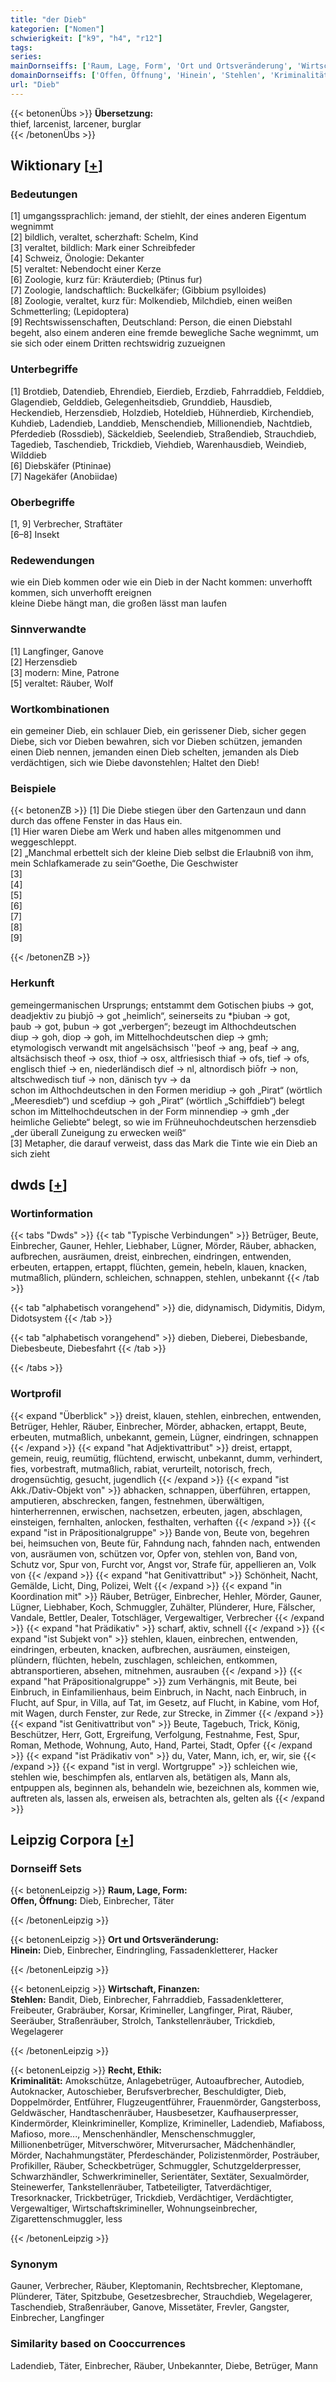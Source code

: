 ```yaml
---
title: "der Dieb"
kategorien: ["Nomen"]
schwierigkeit: ["k9", "h4", "r12"]
tags:
series:
mainDornseiffs: ['Raum, Lage, Form', 'Ort und Ortsveränderung', 'Wirtschaft, Finanzen', 'Recht, Ethik']
domainDornseiffs: ['Offen, Öffnung', 'Hinein', 'Stehlen', 'Kriminalität']
url: "Dieb"
---
```


{{< betonenÜbs >}}
**Übersetzung:**  
thief, larcenist, larcener, burglar  
{{< /betonenÜbs >}}

## Wiktionary [[+](https://de.wiktionary.org/wiki/Dieb)]

### Bedeutungen
[1] umgangssprachlich: jemand, der stiehlt, der eines anderen Eigentum wegnimmt  
[2] bildlich, veraltet, scherzhaft: Schelm, Kind  
[3] veraltet, bildlich: Mark einer Schreibfeder  
[4] Schweiz, Önologie: Dekanter  
[5] veraltet: Nebendocht einer Kerze  
[6] Zoologie, kurz für: Kräuterdieb; (Ptinus fur)  
[7] Zoologie, landschaftlich: Buckelkäfer; (Gibbium psylloides)  
[8] Zoologie, veraltet, kurz für: Molkendieb, Milchdieb, einen weißen Schmetterling; (Lepidoptera)  
[9] Rechtswissenschaften, Deutschland: Person, die einen Diebstahl begeht, also einem anderen eine fremde bewegliche Sache wegnimmt, um sie sich oder einem Dritten rechtswidrig zuzueignen  

### Unterbegriffe
[1] Brotdieb, Datendieb, Ehrendieb, Eierdieb, Erzdieb, Fahrraddieb, Felddieb, Glagendieb, Gelddieb, Gelegenheitsdieb, Grunddieb, Hausdieb, Heckendieb, Herzensdieb, Holzdieb, Hoteldieb, Hühnerdieb, Kirchendieb, Kuhdieb, Ladendieb, Landdieb, Menschendieb, Millionendieb, Nachtdieb, Pferdedieb (Rossdieb), Säckeldieb, Seelendieb, Straßendieb, Strauchdieb, Tagedieb, Taschendieb, Trickdieb, Viehdieb, Warenhausdieb, Weindieb, Wilddieb  
[6] Diebskäfer (Ptininae)  
[7] Nagekäfer (Anobiidae)  

### Oberbegriffe
[1, 9] Verbrecher, Straftäter  
[6–8] Insekt  

### Redewendungen
wie ein Dieb kommen oder wie ein Dieb in der Nacht kommen: unverhofft kommen, sich unverhofft ereignen  
kleine Diebe hängt man, die großen lässt man laufen  

### Sinnverwandte
[1] Langfinger, Ganove  
[2] Herzensdieb  
[3] modern: Mine, Patrone  
[5] veraltet: Räuber, Wolf  

### Wortkombinationen
ein gemeiner Dieb, ein schlauer Dieb, ein gerissener Dieb, sicher gegen Diebe, sich vor Dieben bewahren, sich vor Dieben schützen, jemanden einen Dieb nennen, jemanden einen Dieb schelten, jemanden als Dieb verdächtigen, sich wie Diebe davonstehlen; Haltet den Dieb!  

### Beispiele
{{< betonenZB >}}
[1] Die Diebe stiegen über den Gartenzaun und dann durch das offene Fenster in das Haus ein.  
[1] Hier waren Diebe am Werk und haben alles mitgenommen und weggeschleppt.  
[2] „Manchmal erbettelt sich der kleine Dieb selbst die Erlaubniß von ihm, mein Schlafkamerade zu sein“Goethe, Die Geschwister  
[3]  
[4]  
[5]  
[6]  
[7]  
[8]  
[9]  

{{< /betonenZB >}}
### Herkunft
gemeingermanischen Ursprungs; entstammt dem Gotischen þiubs → got, deadjektiv zu þiubjō → got „heimlich“, seinerseits zu *þiuban → got, þaub → got, þubun → got „verbergen“; bezeugt im Althochdeutschen diup → goh, diop → goh, im Mittelhochdeutschen diep → gmh; etymologisch verwandt mit angelsächsisch ''þeof → ang, þeaf → ang, altsächsisch theof → osx, thiof → osx, altfriesisch thiaf → ofs, tief → ofs, englisch thief → en, niederländisch dief → nl, altnordisch þiōfr → non, altschwedisch tiuf → non, dänisch tyv → da  
schon im Althochdeutschen in den Formen meridiup → goh „Pirat“ (wörtlich „Meeresdieb“) und scefdiup → goh „Pirat“ (wörtlich „Schiffdieb“) belegt  
schon im Mittelhochdeutschen in der Form minnendiep → gmh „der heimliche Geliebte“ belegt, so wie im Frühneuhochdeutschen herzensdieb „der überall Zuneigung zu erwecken weiß“  
[3] Metapher, die darauf verweist, dass das Mark die Tinte wie ein Dieb an sich zieht  



## dwds [[+](https://www.dwds.de/wb/Dieb)]

### Wortinformation
{{< tabs "Dwds" >}}
{{< tab "Typische Verbindungen" >}}
Betrüger, Beute, Einbrecher, Gauner, Hehler, Liebhaber, Lügner, Mörder, Räuber, abhacken, aufbrechen, ausräumen, dreist, einbrechen, eindringen, entwenden, erbeuten, ertappen, ertappt, flüchten, gemein, hebeln, klauen, knacken, mutmaßlich, plündern, schleichen, schnappen, stehlen, unbekannt
{{< /tab >}}

{{< tab "alphabetisch vorangehend" >}}
die, didynamisch, Didymitis, Didym, Didotsystem
{{< /tab >}}

{{< tab "alphabetisch vorangehend" >}}
dieben, Dieberei, Diebesbande, Diebesbeute, Diebesfahrt
{{< /tab >}}

{{< /tabs >}}

### Wortprofil
{{< expand "Überblick" >}} dreist, klauen, stehlen, einbrechen, entwenden, Betrüger, Hehler, Räuber, Einbrecher, Mörder, abhacken, ertappt, Beute, erbeuten, mutmaßlich, unbekannt, gemein, Lügner, eindringen, schnappen {{< /expand >}}
{{< expand "hat Adjektivattribut" >}} dreist, ertappt, gemein, reuig, reumütig, flüchtend, erwischt, unbekannt, dumm, verhindert, fies, vorbestraft, mutmaßlich, rabiat, verurteilt, notorisch, frech, drogensüchtig, gesucht, jugendlich {{< /expand >}}
{{< expand "ist Akk./Dativ-Objekt von" >}} abhacken, schnappen, überführen, ertappen, amputieren, abschrecken, fangen, festnehmen, überwältigen, hinterherrennen, erwischen, nachsetzen, erbeuten, jagen, abschlagen, einsteigen, fernhalten, anlocken, festhalten, verhaften {{< /expand >}}
{{< expand "ist in Präpositionalgruppe" >}} Bande von, Beute von, begehren bei, heimsuchen von, Beute für, Fahndung nach, fahnden nach, entwenden von, ausräumen von, schützen vor, Opfer von, stehlen von, Band von, Schutz vor, Spur von, Furcht vor, Angst vor, Strafe für, appellieren an, Volk von {{< /expand >}}
{{< expand "hat Genitivattribut" >}} Schönheit, Nacht, Gemälde, Licht, Ding, Polizei, Welt {{< /expand >}}
{{< expand "in Koordination mit" >}} Räuber, Betrüger, Einbrecher, Hehler, Mörder, Gauner, Lügner, Liebhaber, Koch, Schmuggler, Zuhälter, Plünderer, Hure, Fälscher, Vandale, Bettler, Dealer, Totschläger, Vergewaltiger, Verbrecher {{< /expand >}}
{{< expand "hat Prädikativ" >}} scharf, aktiv, schnell {{< /expand >}}
{{< expand "ist Subjekt von" >}} stehlen, klauen, einbrechen, entwenden, eindringen, erbeuten, knacken, aufbrechen, ausräumen, einsteigen, plündern, flüchten, hebeln, zuschlagen, schleichen, entkommen, abtransportieren, absehen, mitnehmen, ausrauben {{< /expand >}}
{{< expand "hat Präpositionalgruppe" >}} zum Verhängnis, mit Beute, bei Einbruch, in Einfamilienhaus, beim Einbruch, in Nacht, nach Einbruch, in Flucht, auf Spur, in Villa, auf Tat, im Gesetz, auf Flucht, in Kabine, vom Hof, mit Wagen, durch Fenster, zur Rede, zur Strecke, in Zimmer {{< /expand >}}
{{< expand "ist Genitivattribut von" >}} Beute, Tagebuch, Trick, König, Beschützer, Herr, Gott, Ergreifung, Verfolgung, Festnahme, Fest, Spur, Roman, Methode, Wohnung, Auto, Hand, Partei, Stadt, Opfer {{< /expand >}}
{{< expand "ist Prädikativ von" >}} du, Vater, Mann, ich, er, wir, sie {{< /expand >}}
{{< expand "ist in vergl. Wortgruppe" >}} schleichen wie, stehlen wie, beschimpfen als, entlarven als, betätigen als, Mann als, entpuppen als, beginnen als, behandeln wie, bezeichnen als, kommen wie, auftreten als, lassen als, erweisen als, betrachten als, gelten als {{< /expand >}}

## Leipzig Corpora [[+](https://corpora.uni-leipzig.de/en/res?word=Dieb&corpusId=deu_newscrawl-public_2018)]

### Dornseiff Sets
{{< betonenLeipzig >}}
**Raum, Lage, Form:**  
**Offen, Öffnung:** Dieb, Einbrecher, Täter  

{{< /betonenLeipzig >}}


{{< betonenLeipzig >}}
**Ort und Ortsveränderung:**  
**Hinein:** Dieb, Einbrecher, Eindringling, Fassadenkletterer, Hacker  

{{< /betonenLeipzig >}}


{{< betonenLeipzig >}}
**Wirtschaft, Finanzen:**  
**Stehlen:** Bandit, Dieb, Einbrecher, Fahrraddieb, Fassadenkletterer, Freibeuter, Grabräuber, Korsar, Krimineller, Langfinger, Pirat, Räuber, Seeräuber, Straßenräuber, Strolch, Tankstellenräuber, Trickdieb, Wegelagerer  

{{< /betonenLeipzig >}}


{{< betonenLeipzig >}}
**Recht, Ethik:**  
**Kriminalität:** Amokschütze, Anlagebetrüger, Autoaufbrecher, Autodieb, Autoknacker, Autoschieber, Berufsverbrecher, Beschuldigter, Dieb, Doppelmörder, Entführer, Flugzeugentführer, Frauenmörder, Gangsterboss, Geldwäscher, Handtaschenräuber, Hausbesetzer, Kaufhauserpresser, Kindermörder, Kleinkrimineller, Komplize, Krimineller, Ladendieb, Mafiaboss, Mafioso, more..., Menschenhändler, Menschenschmuggler, Millionenbetrüger, Mitverschwörer, Mitverursacher, Mädchenhändler, Mörder, Nachahmungstäter, Pferdeschänder, Polizistenmörder, Posträuber, Profikiller, Räuber, Scheckbetrüger, Schmuggler, Schutzgelderpresser, Schwarzhändler, Schwerkrimineller, Serientäter, Sextäter, Sexualmörder, Steinewerfer, Tankstellenräuber, Tatbeteiligter, Tatverdächtiger, Tresorknacker, Trickbetrüger, Trickdieb, Verdächtiger, Verdächtigter, Vergewaltiger, Wirtschaftskrimineller, Wohnungseinbrecher, Zigarettenschmuggler, less  

{{< /betonenLeipzig >}}

### Synonym
Gauner, Verbrecher, Räuber, Kleptomanin, Rechtsbrecher, Kleptomane, Plünderer, Täter, Spitzbube, Gesetzesbrecher, Strauchdieb, Wegelagerer, Taschendieb, Straßenräuber, Ganove, Missetäter, Frevler, Gangster, Einbrecher, Langfinger


### Similarity based on Cooccurrences
Ladendieb, Täter, Einbrecher, Räuber, Unbekannter, Diebe, Betrüger, Mann

